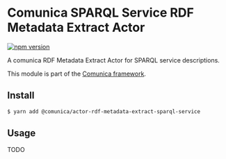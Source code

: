 # Comunica SPARQL Service RDF Metadata Extract Actor

[![npm version](https://badge.fury.io/js/%40comunica%2Factor-rdf-metadata-extract-sparql-service.svg)](https://www.npmjs.com/package/@comunica/actor-rdf-metadata-extract-sparql-service)

A comunica RDF Metadata Extract Actor for SPARQL service descriptions.

This module is part of the [Comunica framework](https://github.com/comunica/comunica).

## Install

```bash
$ yarn add @comunica/actor-rdf-metadata-extract-sparql-service
```

## Usage

TODO

